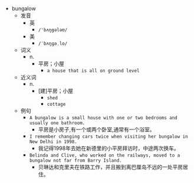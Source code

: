 - bungalow
  - 发音
    - 英
      - `/'bʌŋgələʊ/`
    - 美
      - `/ˈbʌŋɡəˌlo/`
  - 词义
    - n.
      - 平房；小屋
        - `a house that is all on ground level`
  - 近义词
    - n.
      - [建]平房；小屋
        - `shed`
        - `cottage`
  - 例句
    - `A bungalow is a small house with one or two bedrooms and usually one bathroom.`
      - 平房是小房子,有一个或两个卧室,通常有一个浴室。
    - `I remember changing cars twice when visiting her bungalow in New Delhi in 1998.`
      - 我记得1998年去她在新德里的小平房拜访时，中途两次换车。
    - `Belinda and Clive, who worked on the railways, moved to a bungalow not far from Barry Island.`
      - 贝琳达和克里夫在铁路工作，并且搬到离巴厘岛不远的一处平房居住。

